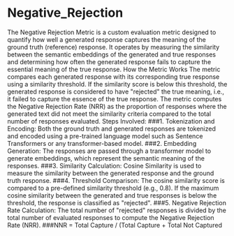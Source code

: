 # Negative_Rejection

The Negative Rejection Metric is a custom evaluation metric designed to quantify how well a generated response captures the meaning of the ground truth (reference) response. It operates by measuring the similarity between the semantic embeddings of the generated and true responses and determining how often the generated response fails to capture the essential meaning of the true response.
How the Metric Works
The metric compares each generated response with its corresponding true response using a similarity threshold. If the similarity score is below this threshold, the generated response is considered to have "rejected" the true meaning, i.e., it failed to capture the essence of the true response.
The metric computes the Negative Rejection Rate (NRR) as the proportion of responses where the generated text did not meet the similarity criteria compared to the total number of responses evaluated.
Steps Involved:
###1.	Tokenization and Encoding:
  Both the ground truth and generated responses are tokenized and encoded using a pre-trained language model such as Sentence Transformers or any transformer-based model.
###2.	Embedding Generation:
	The responses are passed through a transformer model to generate embeddings, which represent the semantic meaning of the responses.
###3.	Similarity Calculation:
	Cosine Similarity is used to measure the similarity between the generated response and the ground truth response.
###4.	Threshold Comparison:
	The cosine similarity score is compared to a pre-defined similarity threshold (e.g., 0.8).
  If the maximum cosine similarity between the generated and true responses is below the threshold, the response is classified as "rejected".
###5.	Negative Rejection Rate Calculation:
	The total number of "rejected" responses is divided by the total number of evaluated responses to compute the Negative Rejection Rate (NRR).
###NNR = Total Capture / (Total Capture + Total Not Captured
